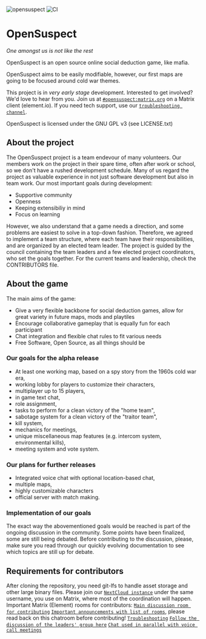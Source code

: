 ![opensuspect](https://socialify.git.ci/opensuspect/opensuspect/image?description=1&font=Source%20Code%20Pro&forks=1&language=1&owner=1&pattern=Floating%20Cogs&pulls=1&stargazers=1&theme=Dark)
![CI](https://github.com/opensuspect/opensuspect/workflows/CI/badge.svg?branch=main)
# OpenSuspect

*One amongst us is not like the rest*

OpenSuspect is an open source online social deduction game, like mafia.

OpenSuspect aims to be easily modifiable, however, our first maps are going to be focused around cold war themes.

This project is in *very early stage* development.
Interested to get involved? We'd love to hear from you.
Join us at [`#opensuspect:matrix.org`](https://matrix.to/#/#opensuspect:matrix.org) on a Matrix client (element.io).
If you need tech support, use our [`troubleshooting channel`](https://matrix.to/#/!OuHmTdwKPGMJCYeyZH:matrix.org?via=matrix.org&via=privacytools.io).

OpenSuspect is licensed under the GNU GPL v3 (see LICENSE.txt)

## About the project
The OpenSuspect project is a team endevour of many volunteers. Our members work on the project in their spare time, often after work or school, so we don't have a rushed development schedule. Many of us regard the project as valuable experience in not just software development but also in team work. Our most important goals during development:
* Supportive community
* Openness
* Keeping extensibiliy in mind
* Focus on learning

However, we also understand that a game needs a direction, and some problems are easiest to solve in a top-down fashion. Therefore, we agreed to implement a team structure, where each team have their responsibilities, and are organized by an elected team leader. The project is guided by the council containing the team leaders and a few elected project coordinators, who set the goals together. For the current teams and leadership, check the CONTRIBUTORS file.

## About the game
The main aims of the game:
* Give a very flexible backbone for social deduction games, allow for great variety in future maps, mods and playtiles
* Encourage collaborative gameplay that is equally fun for each participant
* Chat integration and flexible chat rules to fit various needs
* Free Software, Open Source, as all things should be

### Our goals for the alpha release
* At least one working map, based on a spy story from the 1960s cold war era,
* working lobby for players to customize their characters,
* multiplayer up to 15 players,
* in game text chat,
* role assignment,
* tasks to perform for a clean victory of the "home team",
* sabotage system for a clean victory of the "traitor team",
* kill system,
* mechanics for meetings,
* unique miscellaneous map features (e.g. intercom system, environmental kills),
* meeting system and vote system.

### Our plans for further releases
* Integrated voice chat with optional location-based chat,
* multiple maps,
* highly customizable characters
* official server with match making.

### Implementation of our goals
The exact way the abovementioned goals would be reached is part of the ongoing discussion in the community. Some points have been finalized, some are still being debated.
Before contributing to the discussion, please, make sure you read through our quickly evolving documentation to see which topics are still up for debate.

## Requirements for contributors
After cloning the repository, you need git-lfs to handle asset storage and other large binary files.
Please join our [`NextCloud instance`](https://nextcloud.opensuspect.com) under the same username, you use on Matrix, where most of the coordination will happen.
Important Matrix (Element) rooms for contributors:
[`Main discussion room for contributing`](https://matrix.to/#/#opensuspect:matrix.org)
[`Important announcements with list of rooms`](https://matrix.to/#/!qpcAgDbArKnMphhMFm:matrix.org?via=matrix.org&via=madek.allaboutlbc.com&via=matrix.leander.media), please read back on this chatroom before contributing!
[`Troubleshooting`](https://matrix.to/#/!OuHmTdwKPGMJCYeyZH:matrix.org?via=matrix.org&via=privacytools.io)
[`Follow the discussion of the leaders' group here`](https://matrix.to/#/!iknjKWVUzTsLtMtsZN:matrix.org?via=matrix.org)
[`Chat used in parallel with voice call meetings`](https://matrix.to/#/!kFCSiUiVIysdSVtRzh:matrix.org?via=matrix.org&via=matrix.leander.media)
